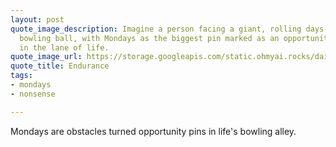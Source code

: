 ```yaml
---
layout: post
quote_image_description: Imagine a person facing a giant, rolling days-of-the-week
  bowling ball, with Mondays as the biggest pin marked as an opportunity to aim for
  in the lane of life.
quote_image_url: https://storage.googleapis.com/static.ohmyai.rocks/daily/2024-03-03.jpg
quote_title: Endurance
tags:
- mondays
- nonsense

---
```


Mondays are obstacles turned opportunity pins in life's bowling alley.